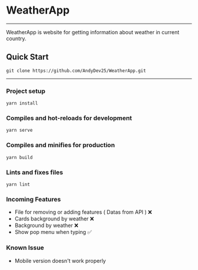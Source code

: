 # WeatherApp

---

WeatherApp is website for getting information about weather in current country.

## Quick Start

```
git clone https://github.com/AndyDev25/WeatherApp.git
```

---

### Project setup

```
yarn install
```

### Compiles and hot-reloads for development

```
yarn serve
```

### Compiles and minifies for production

```
yarn build
```

### Lints and fixes files

```
yarn lint
```

### Incoming Features

- File for removing or adding features ( Datas from API ) ❌
- Cards background by weather ❌
- Background by weather ❌
- Show pop menu when typing ✅

### Known Issue

- Mobile version doesn't work properly
